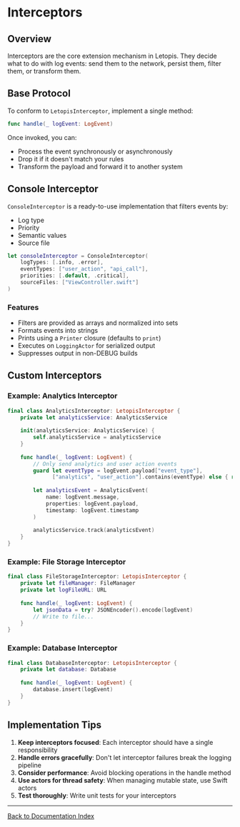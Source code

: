 # Interceptors

## Overview

Interceptors are the core extension mechanism in Letopis. They decide what to do with log events: send them to the network, persist them, filter them, or transform them.

## Base Protocol

To conform to `LetopisInterceptor`, implement a single method:

```swift
func handle(_ logEvent: LogEvent)
```

Once invoked, you can:
- Process the event synchronously or asynchronously
- Drop it if it doesn't match your rules
- Transform the payload and forward it to another system

## Console Interceptor

`ConsoleInterceptor` is a ready-to-use implementation that filters events by:
- Log type
- Priority
- Semantic values
- Source file

```swift
let consoleInterceptor = ConsoleInterceptor(
    logTypes: [.info, .error],
    eventTypes: ["user_action", "api_call"],
    priorities: [.default, .critical],
    sourceFiles: ["ViewController.swift"]
)
```

### Features

- Filters are provided as arrays and normalized into sets
- Formats events into strings
- Prints using a `Printer` closure (defaults to `print`)
- Executes on `LoggingActor` for serialized output
- Suppresses output in non-DEBUG builds

## Custom Interceptors

### Example: Analytics Interceptor

```swift
final class AnalyticsInterceptor: LetopisInterceptor {
    private let analyticsService: AnalyticsService
    
    init(analyticsService: AnalyticsService) {
        self.analyticsService = analyticsService
    }
    
    func handle(_ logEvent: LogEvent) {
        // Only send analytics and user action events
        guard let eventType = logEvent.payload["event_type"],
              ["analytics", "user_action"].contains(eventType) else { return }
        
        let analyticsEvent = AnalyticsEvent(
            name: logEvent.message,
            properties: logEvent.payload,
            timestamp: logEvent.timestamp
        )
        
        analyticsService.track(analyticsEvent)
    }
}
```

### Example: File Storage Interceptor

```swift
final class FileStorageInterceptor: LetopisInterceptor {
    private let fileManager: FileManager
    private let logFileURL: URL
    
    func handle(_ logEvent: LogEvent) {
        let jsonData = try? JSONEncoder().encode(logEvent)
        // Write to file...
    }
}
```

### Example: Database Interceptor

```swift
final class DatabaseInterceptor: LetopisInterceptor {
    private let database: Database
    
    func handle(_ logEvent: LogEvent) {
        database.insert(logEvent)
    }
}
```

## Implementation Tips

1. **Keep interceptors focused**: Each interceptor should have a single responsibility
2. **Handle errors gracefully**: Don't let interceptor failures break the logging pipeline
3. **Consider performance**: Avoid blocking operations in the handle method
4. **Use actors for thread safety**: When managing mutable state, use Swift actors
5. **Test thoroughly**: Write unit tests for your interceptors

---

[Back to Documentation Index](../index.md)
